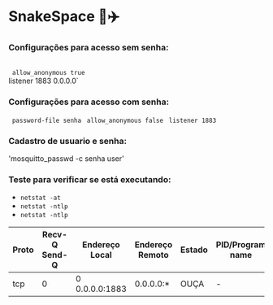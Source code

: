 # SnakeSpace  🐍✈️
### Configurações para acesso sem senha: 
<br>` allow_anonymous true`
<br> listener 1883 0.0.0.0`

### Configurações para acesso com senha:
` password-file senha`
` allow_anonymous false`
` listener 1883`

### Cadastro de usuario e senha:
'mosquitto_passwd -c senha user'

### Teste para verificar se está executando:
- `netstat -at`
- `netstat -ntlp`
- `netstat -ntlp`

|Proto |Recv-Q Send-Q | Endereço Local | Endereço Remoto |  Estado  |  PID/Program name  |  
|------|--------------|----------------|-----------------|----------|--------------------|
| tcp  |       0      |0 0.0.0.0:1883  |    0.0.0.0:*    |   OUÇA   |          -         |
